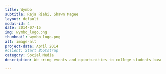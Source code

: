```yaml
---
title: Wymbo
subtitle: Raja Riahi, Shawn Magee
layout: default
modal-id: 4
date: 2014-07-15
img: wymbo_logo.png
thumbnail: wymbo_logo.png
alt: image-alt
project-date: April 2014
#client: Start Bootstrap
category: Social Media
description: We bring events and opportunities to college students based on their interests and their career goals. Finding events and opportunities on huge campuses like Cal is extremely time consuming, difficult and not efficient. Wymbo makes sure students, especially freshmen and transfers don’t miss out on opportunities anymore.

---
```

